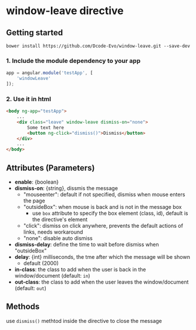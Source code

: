 # window-leave directive

## Getting started

```
bower install https://github.com/Dcode-Evo/window-leave.git --save-dev
```

### 1. Include the module dependency to your app

```js
app = angular.module('testApp', [
	'windowLeave'
]);
```

### 2. Use it in html

```html
<body ng-app="testApp">
	...
	<div class="leave" window-leave dismiss-on="none">
		Some text here
		<button ng-click="dismiss()">Dismiss</button>
	</div>
	...
</body>

```

## Attributes (Parameters)
- **enable**: {boolean}
- **dismiss-on**: {string}, dissmis the message
	- "mouseenter": default if not specified, dismiss when mouse enters the page
	- "outsideBox": when mouse is back and is not in the message box
		- use `box` attribute to specify the box element (class, id), default is the directive's element
	- "click": dismiss on click anywhere, prevents the default actions of links, needs workaround
	- "none": disable auto dismiss
- **dismiss-delay**: define the time to wait before dismiss when "outsideBox"
- **delay**: {int} milliseconds, the tme after which the message will be shown
	- default (2000)
- **in-class**: the class to add when the user is back in the window/document (default: `in`)
- **out-class**: the class to add when the user leaves the window/document (default: `out`)

## Methods

use `dismiss()` methtod inside the directive to close the message

